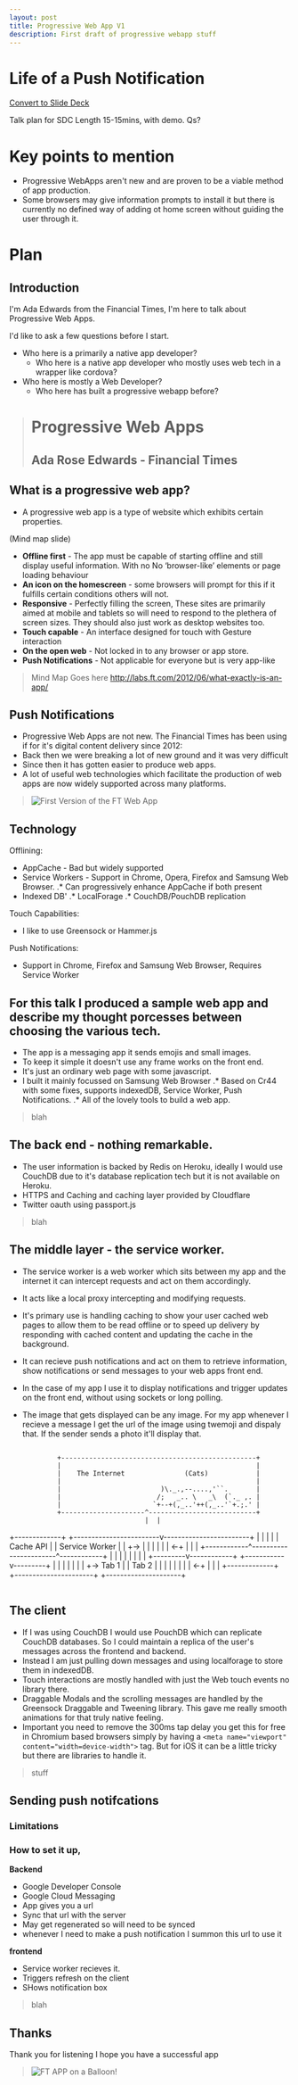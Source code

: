 ```yaml
---
layout: post
title: Progressive Web App V1
description: First draft of progressive webapp stuff
---
```


# Life of a Push Notification

[Convert to Slide Deck](#aslides)

Talk plan for SDC
Length 15-15mins, with demo.
Qs?

# Key points to mention
 * Progressive WebApps aren't new and are proven to be a viable method of app production.
 * Some browsers may give information prompts to install it but there is currently no defined way of adding ot home screen without guiding the user through it.


# Plan

## Introduction

I'm Ada Edwards from the Financial Times, I'm here to talk about Progressive Web Apps.

I'd like to ask a few questions before I start.

* Who here is a primarily a native app developer?
  * Who here is a native app developer who mostly uses web tech in a wrapper like cordova?
* Who here is mostly a Web Developer?
  * Who here has built a progressive webapp before?

<blockquote class="dark" style="background-image: url('images/bird1.jpg');">
<h1>Progressive Web Apps</h1>
<h2>Ada Rose Edwards - Financial Times</h2>
</blockquote>

## What is a progressive web app?

* A progressive web app is a type of website which exhibits certain properties.

(Mind map slide)

* **Offline first** - The app must be capable of starting offline and still display useful information. With no No ‘browser-like’ elements or page loading behaviour
* **An icon on the homescreen** - some browsers will prompt for this if it fulfills certain conditions others will not.
* **Responsive** - Perfectly filling the screen, These sites are primarily aimed at mobile and tablets so will need to respond to the plethera of screen sizes. They should also just work as desktop websites too.
* **Touch capable** - An interface designed for touch with Gesture interaction
* **On the open web** - Not locked in to any browser or app store.
* **Push Notifications** - Not applicable for everyone but is very app-like

> Mind Map Goes here
> http://labs.ft.com/2012/06/what-exactly-is-an-app/

## Push Notifications

 * Progressive Web Apps are not new. The Financial Times has been using if for it's digital content delivery since 2012:
 * Back then we were breaking a lot of new ground and it was very difficult
 * Since then it has gotten easier to produce web apps.
 * A lot of useful web technologies which facilitate the production of web apps are now widely supported across many platforms.

>![First Version of the FT Web App](images/ipad-home.jpg)

## Technology

Offlining:
* AppCache - Bad but widely supported
* Service Workers - Support in Chrome, Opera, Firefox and Samsung Web Browser.
.* Can progressively enhance AppCache if both present
* Indexed DB'
.* LocalForage
.* CouchDB/PouchDB replication

Touch Capabilities:
 * I like to use Greensock or Hammer.js

Push Notifications:
* Support in Chrome, Firefox and Samsung Web Browser, Requires Service Worker

## For this talk I produced a sample web app and describe my thought porcesses between choosing the various tech.

 * The app is a messaging app it sends emojis and small images.
 * To keep it simple it doesn't use any frame works on the front end.
 * It's just an ordinary web page with some javascript.
 * I built it mainly focussed on Samsung Web Browser
 .* Based on Cr44 with some fixes, supports indexedDB, Service Worker, Push Notifications.
 .* All of the lovely tools to build a web app.


> blah

## The back end - nothing remarkable.

 * The user information is backed by Redis on Heroku, ideally I would use CouchDB due to it's database replication tech but it is not available on Heroku.
 * HTTPS and Caching and caching layer provided by Cloudflare
 * Twitter oauth using passport.js

> blah

## The middle layer - the service worker.

 * The service worker is a web worker which sits between my app and the internet it can intercept requests and act on them accordingly.
 * It acts like a local proxy intercepting and modifying requests.
 * It's primary use is handling caching to show your user cached web pages to allow them to be read offline or to speed up delivery by responding with cached content and updating the cache in the background.
 * It can recieve push notifications and act on them to retrieve information, show notifications or send messages to your web apps front end.

 * In the case of my app I use it to display notifications and trigger updates on the front end, without using sockets or long polling.
 * The image that gets displayed can be any image. For my app whenever I recieve a message I get the url of the image using twemoji and dispaly that. If the sender sends a photo it'll display that.

> ```
                +-------------------------------------------------+
                |                                                 |
                |    The Internet               (Cats)            |
                |                                                 |
                |                         )\._.,--....,'``.       |
                |                        /;   _.. \   _\  (`._ ,. |
                |                       `+--+(,_..'++(,_..'`+.;.' |
                +---------------------^---------------------------+
                                      |  |
+-------------+ +------------------------v------------------------+
|             | |                                                 |
|  Cache API  | |   Service Worker                                |
|             +->                                                 |
|             | |                                                 |
|             <-+                                                 |
|             | +------------^-----------------------^------------+
|             |           |  |                       |  |
|             | +---------v------------+    +-----------v---------+
|             | |                      |    |                     |
|             +->  Tab 1               |    |    Tab 2            |
|             | |                      |    |                     |
|             <-+                      |    |                     |
+-------------+ +----------------------+    +---------------------+
> ```

## The client
 * If I was using CouchDB I would use PouchDB which can replicate CouchDB databases. So I could maintain a replica of the user's messages across the frontend and backend.
 * Instead I am just pulling down messages and using localforage to store them in indexedDB.
 * Touch interactions are mostly handled with just the Web touch events no library there.
 * Draggable Modals and the scrolling messages are handled by the Greensock Draggable and Tweening library. This gave me really smooth animations for that truly native feeling.
 * Important you need to remove the 300ms tap delay you get this for free in Chromium based browsers simply by having a `<meta name="viewport" content="width=device-width">` tag. But for iOS it can be a little tricky but there are libraries to handle it.

> stuff

## Sending push notifcations
### Limitations
### How to set it up,
**Backend**
 * Google Developer Console
 * Google Cloud Messaging
 * App gives you a url
 * Sync that url with the server
 * May get regenerated so will need to be synced
 * whenever I need to make a push notification I summon this url to use it

**frontend**
 * Service worker recieves it.
 * Triggers refresh on the client
 * SHows notification box

> blah

## Thanks

Thank you for listening I hope you have a successful app

> ![FT APP on a Balloon!](images/FinancialTimes_G-FTUS_Balloon_LordMayorsAppeal.jpg)
